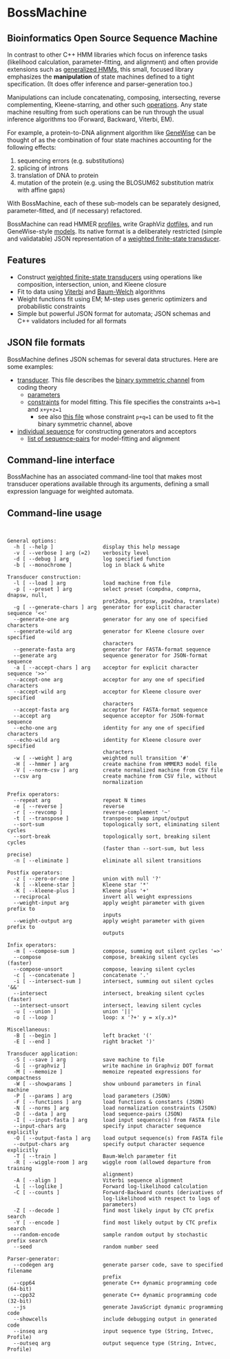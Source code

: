 # BossMachine

## Bioinformatics Open Source Sequence Machine

In contrast to other C++ HMM libraries
which focus on inference tasks (likelihood calculation, parameter-fitting, and alignment)
and often provide extensions such as [generalized HMMs](https://www.ncbi.nlm.nih.gov/pubmed/8877513),
this small, focused library emphasizes the **manipulation** of state machines defined to a tight specification.
(It does offer inference and parser-generation too.)

Manipulations can include concatenating, composing, intersecting, reverse complementing, Kleene-starring, and other such [operations](https://en.wikipedia.org/wiki/Finite-state_transducer).
Any state machine resulting from such operations can be run through the usual inference algorithms too (Forward, Backward, Viterbi, EM).

For example, a protein-to-DNA alignment algorithm like [GeneWise](https://www.ncbi.nlm.nih.gov/pmc/articles/PMC479130/)
can be thought of as the combination of four state machines accounting for the following effects:

1. sequencing errors (e.g. substitutions)
2. splicing of introns
3. translation of DNA to protein
4. mutation of the protein (e.g. using the BLOSUM62 substitution matrix with affine gaps)

With BossMachine, each of these sub-models can be separately designed, parameter-fitted, and (if necessary) refactored.

BossMachine can read HMMER [profiles](http://hmmer.org/),
write GraphViz [dotfiles](https://www.graphviz.org/doc/info/lang.html), 
and run GeneWise-style [models](https://www.ncbi.nlm.nih.gov/pmc/articles/PMC479130/).
Its native format is a deliberately restricted (simple and validatable)
JSON representation of a [weighted finite-state transducer](https://en.wikipedia.org/wiki/Finite-state_transducer).

## Features

- Construct [weighted finite-state transducers](https://en.wikipedia.org/wiki/Finite-state_transducer) using operations like composition, intersection, union, and Kleene closure
- Fit to data using [Viterbi](https://en.wikipedia.org/wiki/Viterbi_algorithm) and [Baum-Welch](https://en.wikipedia.org/wiki/Baum%E2%80%93Welch_algorithm) algorithms
- Weight functions fit using EM; M-step uses generic optimizers and probabilistic constraints
- Simple but powerful JSON format for automata; JSON schemas and C++ validators included for all formats

## JSON file formats

BossMachine defines JSON schemas for several data structures.
Here are some examples:

- [transducer](https://github.com/ihh/bossmachine/blob/master/t/machine/bitnoise.json). This file describes the [binary symmetric channel](https://en.wikipedia.org/wiki/Binary_symmetric_channel) from coding theory
    - [parameters](https://github.com/ihh/bossmachine/blob/master/t/io/params.json)
    - [constraints](https://github.com/ihh/bossmachine/blob/master/t/io/constraints.json) for model fitting. This file specifies the constraints `a+b=1` and `x+y+z=1`
        - see also [this file](https://github.com/ihh/bossmachine/blob/master/t/io/pqcons.json) whose constraint `p+q=1` can be used to fit the binary symmetric channel, above
- [individual sequence](https://github.com/ihh/bossmachine/blob/master/t/io/seqAGC.json) for constructing generators and acceptors
    - [list of sequence-pairs](https://github.com/ihh/bossmachine/blob/master/t/io/seqpairlist.json) for model-fitting and alignment

## Command-line interface

BossMachine has an associated command-line tool that makes most transducer operations available through its arguments,
defining a small expression language for weighted automata.

## Command-line usage

<pre><code>

General options:
  -h [ --help ]                display this help message
  -v [ --verbose ] arg (=2)    verbosity level
  -d [ --debug ] arg           log specified function
  -b [ --monochrome ]          log in black & white

Transducer construction:
  -l [ --load ] arg            load machine from file
  -p [ --preset ] arg          select preset (compdna, comprna, dnapsw, null, 
                               prot2dna, protpsw, psw2dna, translate)
  -g [ --generate-chars ] arg  generator for explicit character sequence '&lt;&lt;'
  --generate-one arg           generator for any one of specified characters
  --generate-wild arg          generator for Kleene closure over specified 
                               characters
  --generate-fasta arg         generator for FASTA-format sequence
  --generate arg               sequence generator for JSON-format sequence
  -a [ --accept-chars ] arg    acceptor for explicit character sequence '&gt;&gt;'
  --accept-one arg             acceptor for any one of specified characters
  --accept-wild arg            acceptor for Kleene closure over specified 
                               characters
  --accept-fasta arg           acceptor for FASTA-format sequence
  --accept arg                 sequence acceptor for JSON-format sequence
  --echo-one arg               identity for any one of specified characters
  --echo-wild arg              identity for Kleene closure over specified 
                               characters
  -w [ --weight ] arg          weighted null transition '#'
  -H [ --hmmer ] arg           create machine from HMMER3 model file
  -V [ --norm-csv ] arg        create normalized machine from CSV file
  --csv arg                    create machine from CSV file, without 
                               normalization

Prefix operators:
  --repeat arg                 repeat N times
  -e [ --reverse ]             reverse
  -r [ --revcomp ]             reverse-complement '~'
  -t [ --transpose ]           transpose: swap input/output
  --sort-sum                   topologically sort, eliminating silent cycles
  --sort-break                 topologically sort, breaking silent cycles 
                               (faster than --sort-sum, but less precise)
  -n [ --eliminate ]           eliminate all silent transitions

Postfix operators:
  -z [ --zero-or-one ]         union with null '?'
  -k [ --kleene-star ]         Kleene star '*'
  -K [ --kleene-plus ]         Kleene plus '+'
  --reciprocal                 invert all weight expressions
  --weight-input arg           apply weight parameter with given prefix to 
                               inputs
  --weight-output arg          apply weight parameter with given prefix to 
                               outputs

Infix operators:
  -m [ --compose-sum ]         compose, summing out silent cycles '=&gt;'
  --compose                    compose, breaking silent cycles (faster)
  --compose-unsort             compose, leaving silent cycles
  -c [ --concatenate ]         concatenate '.'
  -i [ --intersect-sum ]       intersect, summing out silent cycles '&&'
  --intersect                  intersect, breaking silent cycles (faster)
  --intersect-unsort           intersect, leaving silent cycles
  -u [ --union ]               union '||'
  -o [ --loop ]                loop: x '?+' y = x(y.x)*

Miscellaneous:
  -B [ --begin ]               left bracket '('
  -E [ --end ]                 right bracket ')'

Transducer application:
  -S [ --save ] arg            save machine to file
  -G [ --graphviz ]            write machine in Graphviz DOT format
  -M [ --memoize ]             memoize repeated expressions for compactness
  -W [ --showparams ]          show unbound parameters in final machine
  -P [ --params ] arg          load parameters (JSON)
  -F [ --functions ] arg       load functions & constants (JSON)
  -N [ --norms ] arg           load normalization constraints (JSON)
  -D [ --data ] arg            load sequence-pairs (JSON)
  -I [ --input-fasta ] arg     load input sequence(s) from FASTA file
  --input-chars arg            specify input character sequence explicitly
  -O [ --output-fasta ] arg    load output sequence(s) from FASTA file
  --output-chars arg           specify output character sequence explicitly
  -T [ --train ]               Baum-Welch parameter fit
  -R [ --wiggle-room ] arg     wiggle room (allowed departure from training 
                               alignment)
  -A [ --align ]               Viterbi sequence alignment
  -L [ --loglike ]             Forward log-likelihood calculation
  -C [ --counts ]              Forward-Backward counts (derivatives of 
                               log-likelihood with respect to logs of 
                               parameters)
  -Z [ --decode ]              find most likely input by CTC prefix search
  -Y [ --encode ]              find most likely output by CTC prefix search
  --random-encode              sample random output by stochastic prefix search
  --seed                       random number seed

Parser-generator:
  --codegen arg                generate parser code, save to specified filename
                               prefix
  --cpp64                      generate C++ dynamic programming code (64-bit)
  --cpp32                      generate C++ dynamic programming code (32-bit)
  --js                         generate JavaScript dynamic programming code
  --showcells                  include debugging output in generated code
  --inseq arg                  input sequence type (String, Intvec, Profile)
  --outseq arg                 output sequence type (String, Intvec, Profile)

</code></pre>
